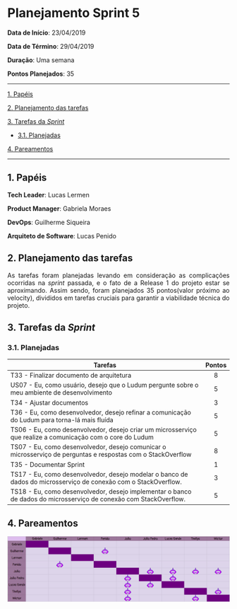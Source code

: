 # Planejamento Sprint 5

**Data de Início**: 23/04/2019

**Data de Término**: 29/04/2019

**Duração**: Uma semana

**Pontos Planejados**: 35

-------

[1. Papéis](#_1-papéis)

[2. Planejamento das tarefas](#_2-planejamento-das-tarefas)

[3. Tarefas da _Sprint_](#_3-tarefas-da-sprint)  

  * [3.1. Planejadas](#_31-planejadas)

[4. Pareamentos](#_4-pareamentos_)  

-------

## 1. Papéis

**Tech Leader**: Lucas Lermen

**Product Manager**: Gabriela Moraes

**DevOps**: Guilherme Siqueira

**Arquiteto de Software**: Lucas Penido


## 2. Planejamento das tarefas

<p align = "justify"> As tarefas foram planejadas levando em consideração as complicações ocorridas na <i>sprint</i> passada, e o fato de a Release 1 do projeto estar se aproximando. Assim sendo, foram planejados 35 pontos(valor próximo ao velocity), divididos em tarefas cruciais para garantir a viabilidade técnica do projeto. </p>



## 3. Tarefas da _Sprint_

### 3.1. Planejadas

|Tarefas|Pontos|
|-|:--:|
| T33 - Finalizar documento de arquitetura | 8 |
| US07 - Eu, como usuário, desejo que o Ludum pergunte sobre o meu ambiente de desenvolvimento | 5 |
| T34 - Ajustar documentos | 3 |
| T36 - Eu, como desenvolvedor, desejo refinar a comunicação do Ludum para torna-lá mais fluída | 5 |
| TS06 - Eu, como desenvolvedor, desejo criar um microsserviço que realize a comunicação com o core do Ludum | 5 |
| TS07 - Eu, como desenvolvedor, desejo comunicar o microsserviço de perguntas e respostas com o StackOverflow | 8 |
| T35 - Documentar Sprint | 1 |
| TS17 - Eu, como desenvolvedor, desejo modelar o banco de dados do microsserviço de conexão com o StackOverflow. | 3 |
| TS18 - Eu, como desenvolvedor, desejo implementar o banco de dados do microsserviço de conexão com StackOverflow. | 5 |

## 4. Pareamentos

![](./imagens/quadropareamento-sprint5.png)

